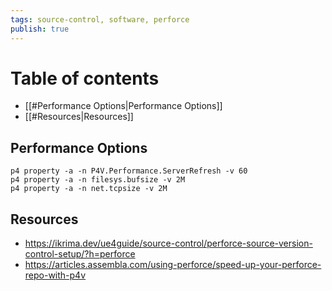 ```yaml
---
tags: source-control, software, perforce
publish: true
---
```


# Table of contents

- [[#Performance Options|Performance Options]]
- [[#Resources|Resources]]

## Performance Options

```
p4 property -a -n P4V.Performance.ServerRefresh -v 60 
p4 property -a -n filesys.bufsize -v 2M 
p4 property -a -n net.tcpsize -v 2M
```

## Resources
- https://ikrima.dev/ue4guide/source-control/perforce-source-version-control-setup/?h=perforce
- https://articles.assembla.com/using-perforce/speed-up-your-perforce-repo-with-p4v